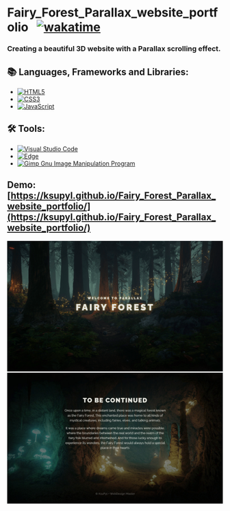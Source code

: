 # Fairy_Forest_Parallax_website_portfolio &nbsp;&nbsp;[![wakatime](https://wakatime.com/badge/github/ksupyl/Fairy_Forest_Parallax_website_portfolio.svg)](https://wakatime.com/badge/github/ksupyl/Fairy_Forest_Parallax_website_portfolio)
### Creating a beautiful 3D website with a Parallax scrolling effect.

## :books: Languages, Frameworks and Libraries:
- [![HTML5](https://img.shields.io/badge/html5-%23E34F26.svg?style=for-the-badge&logo=html5&logoColor=white)](https://developer.mozilla.org/en-US/docs/Web/HTML)
- [![CSS3](https://img.shields.io/badge/css3-%231572B6.svg?style=for-the-badge&logo=css3&logoColor=white)](https://www.w3schools.com/css/)
- [![JavaScript](https://img.shields.io/badge/javascript-%23323330.svg?style=for-the-badge&logo=javascript&logoColor=%23F7DF1E)](https://developer.mozilla.org/en-US/docs/Web/JavaScript)

## :hammer_and_wrench: Tools:
- [![Visual Studio Code](https://img.shields.io/badge/Visual%20Studio%20Code-0078d7.svg?style=for-the-badge&logo=visual-studio-code&logoColor=white)](https://code.visualstudio.com/)
- [![Edge](https://img.shields.io/badge/Edge-0078D7?style=for-the-badge&logo=Microsoft-edge&logoColor=white)](https://www.microsoft.com/en-us/edge/?form=MA13FJ)
- [![Gimp Gnu Image Manipulation Program](https://img.shields.io/badge/Gimp-657D8B?style=for-the-badge&logo=gimp&logoColor=FFFFFF)](https://www.gimp.org)

## **Demo:** [https://ksupyl.github.io/Fairy_Forest_Parallax_website_portfolio/](https://ksupyl.github.io/Fairy_Forest_Parallax_website_portfolio/) 
![Fairy Forest](./img/demonstration/demonstration1.png)
![Fairy Forest](./img/demonstration/demonstration2.png)
